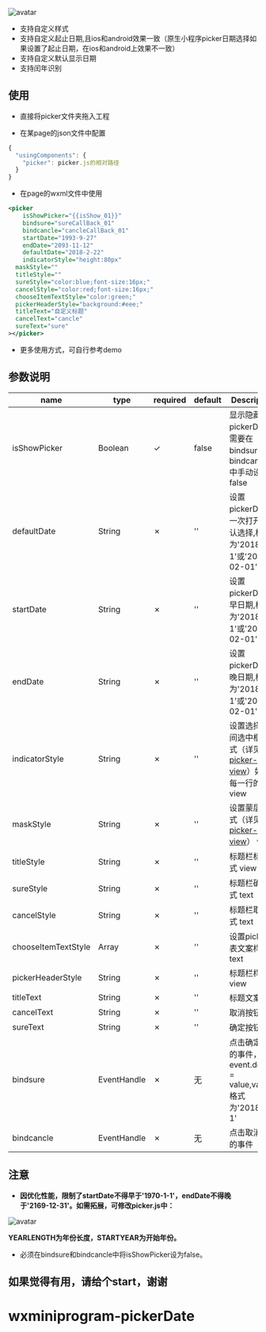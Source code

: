![avatar](http://thyrsi.com/t6/628/1544253510x2890171534.gif)

* 支持自定义样式
* 支持自定义起止日期,且ios和android效果一致（原生小程序picker日期选择如果设置了起止日期，在ios和android上效果不一致）
* 支持自定义默认显示日期
* 支持闰年识别

## 使用

* 直接将picker文件夹拖入工程
	
* 在某page的json文件中配置

```js
{
  "usingComponents": {
    "picker": picker.js的相对路径
  }
}
```
* 在page的wxml文件中使用

```xml
<picker
	isShowPicker="{{isShow_01}}"
	bindsure="sureCallBack_01"
	bindcancle="cancleCallBack_01"
	startDate="1993-9-27"
	endDate="2093-11-12"
	defaultDate="2018-2-22"
	indicatorStyle="height:80px"
  maskStyle=""
  titleStyle=""
  sureStyle="color:blue;font-size:16px;"
  cancelStyle="color:red;font-size:16px;"
  chooseItemTextStyle="color:green;"
  pickerHeaderStyle="background:#eee;"
  titleText="自定义标题"
  cancelText="cancle"
  sureText="sure"
></picker>

```
* 更多使用方式，可自行参考demo

## 参数说明

| name | type | required | default | Description |
| ------ | ------ | ------ | ------ |------ |
| isShowPicker | Boolean | ✓ | false | 显示隐藏pickerDate，需要在bindsure和bindcancle中手动设为false |
| defaultDate | String | ✗ | '' | 设置pickerDate第一次打开时默认选择,格式为'2018-2-1'或'2018-02-01' |
| startDate | String | ✗ | '' | 设置pickerDate最早日期,格式为'2018-2-1'或'2018-02-01' |
| endDate | String | ✗ | '' | 设置pickerDate最晚日期,格式为'2018-2-1'或'2018-02-01' |
| indicatorStyle | String | ✗ | '' | 设置选择器中间选中框的样式（详见[picker-view](https://developers.weixin.qq.com/miniprogram/dev/component/picker-view.html)）如，每一行的高度 view |
| maskStyle | String | ✗ | '' | 设置蒙层的样式（详见[picker-view](https://developers.weixin.qq.com/miniprogram/dev/component/picker-view.html)） view |
| titleStyle | String | ✗ | '' | 标题栏标题样式  view |
| sureStyle | String | ✗ | '' | 标题栏确定样式  text |
| cancelStyle | String | ✗ | '' | 标题栏取消样式 text |
| chooseItemTextStyle | Array | ✗ | '' | 设置picker列表文案样式 text |
| pickerHeaderStyle | String | ✗ | '' | 标题栏样式 view |
| titleText | String | ✗ | '' | 标题文案 |
| cancelText | String | ✗ | '' | 取消按钮文案 |
| sureText | String | ✗ | '' | 确定按钮文案 |
| bindsure | EventHandle | ✗ | 无 | 点击确定触发的事件，event.detail = value,value格式为'2018-2-1' |
| bindcancle | EventHandle | ✗ | 无 | 点击取消触发的事件 |


## 注意
 - **因优化性能，限制了startDate不得早于'1970-1-1'，endDate不得晚于'2169-12-31'。如需拓展，可修改picker.js中：**
 
 ![avatar](http://thyrsi.com/t6/629/1544280401x2890186194.jpg)
 
 **YEARLENGTH为年份长度，STARTYEAR为开始年份。**

 - 必须在bindsure和bindcancle中将isShowPicker设为false。
 
## 如果觉得有用，请给个start，谢谢
# wxminiprogram-pickerDate
